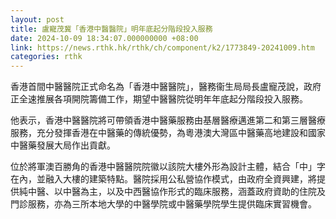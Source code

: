 ```yaml
---
layout: post
title: 盧寵茂冀「香港中醫醫院」明年底起分階段投入服務
date: 2024-10-09 18:34:07.000000000 +08:00
link: https://news.rthk.hk/rthk/ch/component/k2/1773849-20241009.htm
categories: rthk
---
```


香港首間中醫醫院正式命名為「香港中醫醫院」，醫務衞生局局長盧寵茂說，政府正全速推展各項開院籌備工作，期望中醫醫院從明年年底起分階段投入服務。

他表示，香港中醫醫院將可帶領香港中醫藥服務由基層醫療邁進第二和第三層醫療服務，充分發揮香港在中醫藥的傳統優勢，為粵港澳大灣區中醫藥高地建設和國家中醫藥發展大局作出貢獻。

位於將軍澳百勝角的香港中醫醫院院徽以該院大樓外形為設計主體，結合「中」字在內，並融入大樓的建築特點。醫院採用公私營協作模式，由政府全資興建，將提供純中醫、以中醫為主，以及中西醫協作形式的臨床服務，涵蓋政府資助的住院及門診服務，亦為三所本地大學的中醫學院或中醫藥學院學生提供臨床實習機會。
